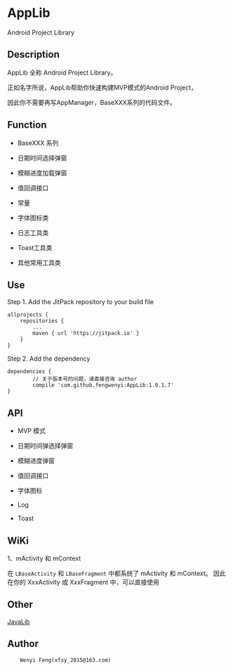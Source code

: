 # AppLib

Android Project Library

## Description

AppLib 全称 Android Project Library。

正如名字所说，AppLib帮助你快速构建MVP模式的Android Project，

因此你不需要再写AppManager，BaseXXX系列的代码文件。

## Function

* BaseXXX 系列

* 日期时间选择弹窗

* 模糊进度加载弹窗

* 值回调接口

* 常量

* 字体图标类

* 日志工具类

* Toast工具类

* 其他常用工具类

## Use

Step 1. Add the JitPack repository to your build file
	
	allprojects {
		repositories {
			...
			maven { url 'https://jitpack.io' }
		}
	}

Step 2. Add the dependency

	dependencies {
	        // 关于版本号的问题，请直接咨询 author
	        compile 'com.github.fengwenyi:AppLib:1.0.1.7'
	}

## API

* MVP 模式

* 日期时间弹选择弹窗

* 模糊进度弹窗

* 值回调接口

* 字体图标

* Log

* Toast

## WiKi

1、mActivity 和 mContext

在 `LBaseActivity` 和 `LBaseFragment` 中都系统了 mActivity 和 mContext。
因此在你的 XxxActivity 或 XxxFragment 中，可以直接使用

## Other

[JavaLib](https://github.com/fengwenyi/JavaLib)


## Author
```
	Wenyi Feng(xfsy_2015@163.com)
```